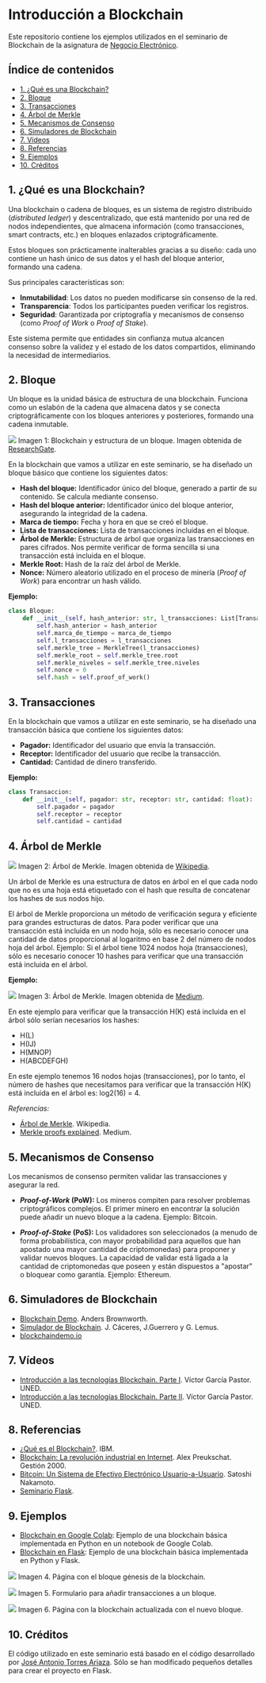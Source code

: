 # Introducción a Blockchain

Este repositorio contiene los ejemplos utilizados en el seminario de Blockchain
de la asignatura de [Negocio Electrónico][1].

## Índice de contenidos

- [1. ¿Qué es una Blockchain?](#1-qué-es-una-blockchain)
- [2. Bloque](#2-bloque)
- [3. Transacciones](#3-transacciones)
- [4. Árbol de Merkle](#4-árbol-de-merkle)   
- [5. Mecanismos de Consenso](#5-mecanismos-de-consenso)
- [6. Simuladores de Blockchain](#6-simuladores-de-blockchain)
- [7. Vídeos](#7-vídeos)
- [8. Referencias](#8-referencias)
- [9. Ejemplos](#9-ejemplos)
- [10. Créditos](#10-créditos)

## 1. ¿Qué es una Blockchain?

Una blockchain o cadena de bloques, es un sistema de registro distribuido
(_distributed ledger_) y descentralizado, que está mantenido por una red de
nodos independientes, que almacena información (como transacciones, smart
contracts, etc.) en bloques enlazados criptográficamente.

Estos bloques son prácticamente inalterables gracias a su diseño: cada uno
contiene un hash único de sus datos y el hash del bloque anterior, formando una
cadena.  

Sus principales características son:

- **Inmutabilidad**: Los datos no pueden modificarse sin consenso de la red.  
- **Transparencia**: Todos los participantes pueden verificar los registros.  
- **Seguridad**: Garantizada por criptografía y mecanismos de consenso (como
  _Proof of Work_ o _Proof of Stake_).

Este sistema permite que entidades sin confianza mutua alcancen consenso sobre
la validez y el estado de los datos compartidos, eliminando la necesidad de
intermediarios.  

## 2. Bloque

Un bloque es la unidad básica de estructura de una blockchain. Funciona como un
eslabón de la cadena que almacena datos y se conecta criptográficamente con los
bloques anteriores y posteriores, formando una cadena inmutable.

![](images/blockchain_block_structure.png)
Imagen 1: Blockchain y estructura de un bloque. Imagen obtenida de [ResearchGate](https://www.researchgate.net/figure/Blockchain-and-block-structure_fig1_351730117).

En la blockchain que vamos a utilizar en este seminario, se ha diseñado un
bloque básico que contiene los siguientes datos:

- **Hash del bloque:** Identificador único del bloque, generado a partir de su
  contenido. Se calcula mediante consenso.
- **Hash del bloque anterior:** Identificador único del bloque anterior,
  asegurando la integridad de la cadena.
- **Marca de tiempo:** Fecha y hora en que se creó el bloque.
- **Lista de transacciones:** Lista de transacciones incluidas en el bloque.
- **Árbol de Merkle:** Estructura de árbol que organiza las transacciones en
  pares cifrados. Nos permite verificar de forma sencilla si una transacción
  está incluida en el bloque.
- **Merkle Root:** Hash de la raíz del árbol de Merkle.
- **Nonce:** Número aleatorio utilizado en el proceso de minería (_Proof of
  Work_) para encontrar un hash válido.

**Ejemplo:**

```python
class Bloque:
    def __init__(self, hash_anterior: str, l_transacciones: List[Transaccion], marca_de_tiempo: str):
        self.hash_anterior = hash_anterior
        self.marca_de_tiempo = marca_de_tiempo
        self.l_transacciones = l_transacciones
        self.merkle_tree = MerkleTree(l_transacciones)
        self.merkle_root = self.merkle_tree.root
        self.merkle_niveles = self.merkle_tree.niveles
        self.nonce = 0
        self.hash = self.proof_of_work()
```

## 3. Transacciones

En la blockchain que vamos a utilizar en este seminario, se ha diseñado una
transacción básica que contiene los siguientes datos:

- **Pagador:** Identificador del usuario que envía la transacción.
- **Receptor:** Identificador del usuario que recibe la transacción.
- **Cantidad:** Cantidad de dinero transferido.

**Ejemplo:**

```python
class Transaccion:
    def __init__(self, pagador: str, receptor: str, cantidad: float):
        self.pagador = pagador
        self.receptor = receptor
        self.cantidad = cantidad
```

## 4. Árbol de Merkle

![](images/hash_merkle_tree.png)
Imagen 2: Árbol de Merkle. Imagen obtenida de [Wikipedia](https://es.wikipedia.org/wiki/%C3%81rbol_de_Merkle#/media/Archivo:Hash_Tree.svg).

Un árbol de Merkle es una estructura de datos en árbol en el que cada nodo que
no es una hoja está etiquetado con el hash que resulta de concatenar los hashes
de sus nodos hijo.

El árbol de Merkle proporciona un método de verificación segura y eficiente para
grandes estructuras de datos. Para poder verificar que una transacción está
incluida en un nodo hoja, sólo es necesario conocer una cantidad de datos
proporcional al logaritmo en base 2 del número de nodos hoja del árbol. Ejemplo:
Si el árbol tiene 1024 nodos hoja (transacciones), sólo es necesario conocer 10
hashes para verificar que una transacción está incluida en el árbol.

**Ejemplo:**

![](images/merkle_tree_proof.png)
Imagen 3: Árbol de Merkle. Imagen obtenida de [Medium](https://medium.com/crypto-0-nite/merkle-proofs-explained-6dd429623dc5).

En este ejemplo para verificar que la transacción H(K) está incluida en el árbol sólo serían necesarios los hashes:

- H(L)
- H(IJ)
- H(MNOP)
- H(ABCDEFGH)

En este ejemplo tenemos 16 nodos hojas (transacciones), por lo tanto, el número
de hashes que necesitamos para verificar que la transacción H(K) está incluida
en el árbol es: log2(16) = 4.

_Referencias:_

- [Árbol de Merkle](https://es.wikipedia.org/wiki/%C3%81rbol_de_Merkle). Wikipedia.
- [Merkle proofs explained](https://medium.com/crypto-0-nite/merkle-proofs-explained-6dd429623dc5). Medium.

## 5. Mecanismos de Consenso

Los mecanismos de consenso permiten validar las transacciones y asegurar la red.

- **_Proof-of-Work_ (PoW):** Los mineros compiten para resolver problemas
  criptográficos complejos. El primer minero en encontrar la solución puede
  añadir un nuevo bloque a la cadena. Ejemplo: Bitcoin.

- **_Proof-of-Stake_ (PoS):**  Los validadores son seleccionados (a menudo de
  forma probabilística, con mayor probabilidad para aquellos que han apostado
  una mayor cantidad de criptomonedas) para proponer y validar nuevos bloques.
  La capacidad de validar está ligada a la cantidad de criptomonedas que poseen
  y están dispuestos a "apostar" o bloquear como garantía. Ejemplo: Ethereum.

## 6. Simuladores de Blockchain

- [Blockchain Demo](https://andersbrownworth.com/blockchain/). Anders Brownworth.
- [Simulador de Blockchain](https://blockchain-sim-test.web.app). J. Cáceres, J.Guerrero y G. Lemus.
- [blockchaindemo.io](https://blockchaindemo.io)

## 7. Vídeos

- [Introducción a las tecnologías Blockchain. Parte I](https://canal.uned.es/video/646488c86ff5a73b9e6a73c2). Víctor García Pastor. UNED.
- [Introducción a las tecnologías Blockchain. Parte II](https://canal.uned.es/video/646488c86ff5a73b9e6a73c7). Víctor García Pastor. UNED.

## 8. Referencias

- [¿Qué es el Blockchain?](https://www.ibm.com/es-es/topics/blockchain). IBM.
- [Blockchain: La revolución industrial en Internet](https://libroblockchain.com/). Alex Preukschat. Gestión 2000.
- [Bitcoin: Un Sistema de Efectivo Electrónico Usuario-a-Usuario](https://bitcoin.org/files/bitcoin-paper/bitcoin_es_latam.pdf). Satoshi Nakamoto.
- [Seminario Flask](https://github.com/josejuansanchez/seminario-flask).

## 9. Ejemplos

- [Blockchain en Google Colab](notebook/blockchain.ipynb): Ejemplo de una
  blockchain básica implementada en Python en un notebook de Google Colab.
- [Blockchain en Flask](flask/): Ejemplo de una blockchain básica implementada
  en Python y Flask.

![](images/flask_00.png)
Imagen 4. Página con el bloque génesis de la blockchain.

![](images/flask_01.png)
Imagen 5. Formulario para añadir transacciones a un bloque.

![](images/flask_02.png)
Imagen 6. Página con la blockchain actualizada con el nuevo bloque.

## 10. Créditos

El código utilizado en este seminario está basado en el código desarrollado por
[José Antonio Torres Ariaza](https://www.ual.es/persona/535053495455545772).
Sólo se han modificado pequeños detalles para crear el proyecto en
Flask.

[1]: https://www.ual.es/estudios/grados/presentacion/plandeestudios/asignatura/4015/40153316